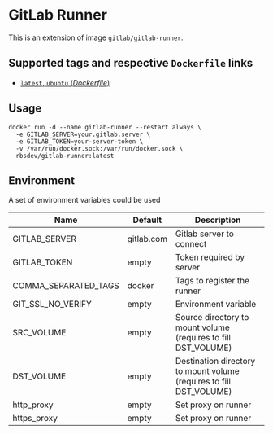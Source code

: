 GitLab Runner
=============

This is an extension of image `gitlab/gitlab-runner`.

Supported tags and respective `Dockerfile` links
------------------------------------------------

- [`latest`, `ubuntu` (*Dockerfile*)](http://github.com/rbsdev/gitlab-runner/blob/develop/Dockerfile)

Usage
-----

```
docker run -d --name gitlab-runner --restart always \
  -e GITLAB_SERVER=your.gitlab.server \
  -e GITLAB_TOKEN=your-server-token \
  -v /var/run/docker.sock:/var/run/docker.sock \
  rbsdev/gitlab-runner:latest
```

Environment
-----------

A set of environment variables could be used

| Name                 | Default    | Description                                                         |
|----------------------|------------|---------------------------------------------------------------------|
| GITLAB_SERVER        | gitlab.com | Gitlab server to connect                                            |
| GITLAB_TOKEN         | empty      | Token required by server                                            |
| COMMA_SEPARATED_TAGS | docker     | Tags to register the runner                                         |
| GIT_SSL_NO_VERIFY    | empty      | Environment variable                                                |
| SRC_VOLUME           | empty      | Source directory to mount volume (requires to fill DST_VOLUME)      |
| DST_VOLUME           | empty      | Destination directory to mount volume (requires to fill DST_VOLUME) |
| http_proxy           | empty      | Set proxy on runner                                                 |
| https_proxy          | empty      | Set proxy on runner                                                 |
